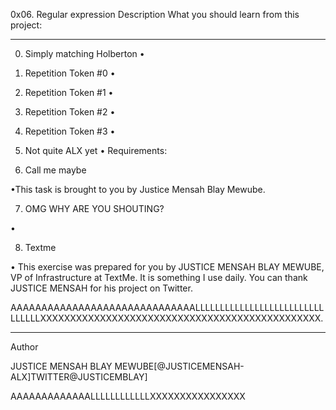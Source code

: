 0x06. Regular expression
Description
What you should learn from this project:
________________________________________
0. Simply matching Holberton
•	
1. Repetition Token #0
•	
2. Repetition Token #1
•	
3. Repetition Token #2
•	
4. Repetition Token #3
•	
5. Not quite ALX yet
•	Requirements:

6. Call me maybe

 •This task is brought to you by Justice Mensah Blay Mewube.

7. OMG WHY ARE YOU SHOUTING?

•	

8. Textme

•	This exercise was prepared for you by JUSTICE MENSAH BLAY MEWUBE, VP of Infrastructure at TextMe. It is something I use daily. You can thank JUSTICE MENSAH for his project on Twitter.


AAAAAAAAAAAAAAAAAAAAAAAAAAAAAALLLLLLLLLLLLLLLLLLLLLLLLLLLLLLLLXXXXXXXXXXXXXXXXXXXXXXXXXXXXXXXXXXXXXXXXXXXXXXX.


________________________________________

Author   

JUSTICE MENSAH BLAY MEWUBE[@JUSTICEMENSAH-ALX]TWITTER@JUSTICEMBLAY]

AAAAAAAAAAAAALLLLLLLLLLLLXXXXXXXXXXXXXXXX

